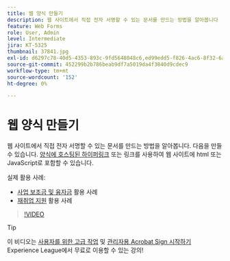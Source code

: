 ```yaml
---
title: 웹 양식 만들기
description: 웹 사이트에서 직접 전자 서명할 수 있는 문서를 만드는 방법을 알아봅니다
feature: Web Forms
role: User, Admin
level: Intermediate
jira: KT-5325
thumbnail: 37841.jpg
exl-id: d6297c78-40d5-4353-893c-9fd5648048c6,ed99edd5-f826-4ac6-8f32-6a4e6e48ddc6
source-git-commit: 452299b2b786beab9df7a5019da4f3840d9cdec9
workflow-type: tm+mt
source-wordcount: '152'
ht-degree: 0%

---
```


# 웹 양식 만들기

웹 사이트에서 직접 전자 서명할 수 있는 문서를 만드는 방법을 알아봅니다. 다음을 만들 수 있습니다. [양식에 호스팅된 하이퍼링크](https://salesforceintegration.na2.echosign.com/public/esignWidget?wid=CBFCIBAA3AAABLblqZhBTZvjMual0H-M6HTSunw9hV1t-OdGbQI3d-nWJdEH76dHPxK1QH6DO9XGjch6QVho*) 또는 링크를 사용하여 웹 사이트에 html 또는 JavaScript로 포함할 수 있습니다.

실제 활용 사례:

* [사업 보조금 및 융자금](https://experienceleague.adobe.com/docs/document-cloud-learn/sign-learning-hub/expand/recipes/gov/usecasegovgrants.html?lang=en) 활용 사례
* [재취업 지원](https://experienceleague.adobe.com/docs/document-cloud-learn/sign-learning-hub/expand/recipes/gov/usecasegovreemployment.html?lang=en) 활용 사례

>[!VIDEO](https://video.tv.adobe.com/v/37841?quality=12&learn=on&hidetitle=true)

>[!TIP]
>
>이 비디오는 [사용자를 위한 고급 작업](https://experienceleague.adobe.com/?recommended=Sign-U-1-2020.3) 및 [관리자용 Acrobat Sign 시작하기](https://experienceleague.adobe.com/?recommended=Sign-A-1-2020.2) Experience League에서 무료로 이용할 수 있는 강의!
